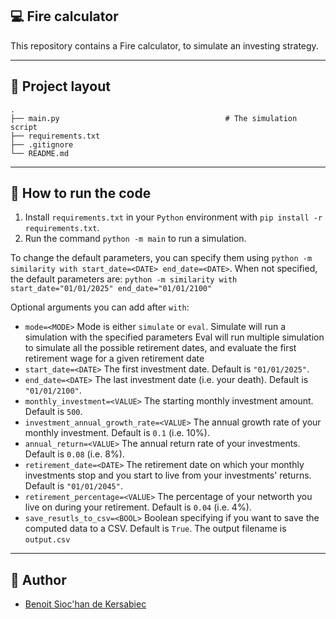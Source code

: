 ## :computer: Fire calculator

This repository contains a Fire calculator, to simulate an investing strategy.

---

## :file_folder: Project layout

```text
.
├── main.py                                     # The simulation script
├── requirements.txt
├── .gitignore
└── README.md

```

---

## :wrench: How to run the code

1. Install `requirements.txt` in your `Python` environment with `pip install -r requirements.txt`.
2. Run the command `python -m main` to run a simulation. 

To change the default parameters, you can specify them using `python -m similarity with start_date=<DATE> end_date=<DATE>`. When not specified, the default parameters are: `python -m similarity with start_date="01/01/2025" end_date="01/01/2100"`

Optional arguments you can add after `with`:

- `mode=<MODE>` Mode is either `simulate` or `eval`. 
      Simulate will run a simulation with the specified parameters
      Eval will run multiple simulation to simulate all the possible retirement dates, and evaluate the first retirement wage for a given retirement date
- `start_date=<DATE>` The first investment date. Default is `"01/01/2025"`.
- `end_date=<DATE>` The last investment date (i.e. your death). Default is `"01/01/2100"`.
- `monthly_investment=<VALUE>` The starting monthly investment amount. Default is `500`.
- `investment_annual_growth_rate=<VALUE>` The annual growth rate of your monthly investment. Default is `0.1` (i.e. 10%).
- `annual_return=<VALUE>` The annual return rate of your investments. Default is `0.08` (i.e. 8%).
- `retirement_date=<DATE>` The retirement date on which your monthly investments stop and you start to live from your investments' returns. Default is `"01/01/2045"`.
- `retirement_percentage=<VALUE>` The percentage of your networth you live on during your retirement. Default is `0.04` (i.e. 4%).
- `save_resutls_to_csv=<BOOL>` Boolean specifying if you want to save the computed data to a CSV. Default is `True`. The output filename is `output.csv`
---

## :man: Author
- [Benoit Sioc'han de Kersabiec](https://github.com/BenoitdeKersabiec)

